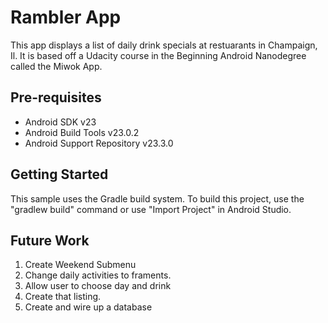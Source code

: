 Rambler App
===================================

This app displays a list of daily drink specials at restuarants in Champaign, Il.
It is based off a Udacity course in the Beginning Android Nanodegree called the Miwok App.

Pre-requisites
--------------

- Android SDK v23
- Android Build Tools v23.0.2
- Android Support Repository v23.3.0

Getting Started
---------------

This sample uses the Gradle build system. To build this project, use the
"gradlew build" command or use "Import Project" in Android Studio.

Future Work
-----------
1. Create Weekend Submenu
2. Change daily activities to framents.
3. Allow user to choose day and drink
4. Create that listing.
5. Create and wire up a database
